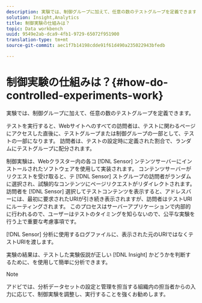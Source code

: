 ```yaml
---
description: 実験では、制御グループに加えて、任意の数のテストグループを定義できます。
solution: Insight,Analytics
title: 制御実験の仕組みは？
topic: Data workbench
uuid: 9549e2ab-dca9-4fb1-9729-65072f951900
translation-type: tm+mt
source-git-commit: aec1f7b14198cdde91f61d490a235022943bfedb

---
```



# 制御実験の仕組みは？{#how-do-controlled-experiments-work}

実験では、制御グループに加えて、任意の数のテストグループを定義できます。

テストを実行すると、Webサイトへのすべての訪問者は、テストに関わるページにアクセスした直後に、テストグループまたは制御グループの一部として、テストの一部になります。 訪問者は、テストの設定時に定義された割合で、ランダムにテストグループに配分されます。

制御実験は、Webクラスター内の各コ [!DNL Sensor] ンテンツサーバーにインストールされたソフトウェアを使用して実装されます。 コンテンツサーバーがリクエストを受け取ると、テ [!DNL Sensor] ストグループの訪問者がランダムに選択され、試験的なコンテンツにページリクエストがリダイレクトされます。 訪問者を [!DNL Sensor] 選択してテストコンテンツを表示すると、アドレスバーには、最初に要求されたURIが引き続き表示されますが、訪問者はテストURIにルーティングされます。 このプロセスはサーバーアプリケーションで内部的に行われるので、ユーザーはテストのタイミングを知らないので、公平な実験を行う上で重要な考慮事項です。

[!DNL Sensor] 分析に使用するログファイルに、表示された元のURIではなくテストURIを渡します。

実験の結果は、テストした実験仮説が正しい [!DNL Insight] かどうかを判断するために、を使用して簡単に分析できます。

>[!NOTE]
>
>アドビでは、分析データセットの設定と管理を担当する組織内の担当者からの入力に応じて、制御実験を調整し、実行することを強くお勧めします。

